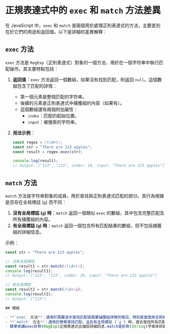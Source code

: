 # 正規表達式中的 `exec` 和 `match` 方法差異

在 JavaScript 中，`exec` 和 `match` 是兩個用於處理正則表達式的方法，主要差別在於它們的用途和返回值。以下是詳細的差異解釋：

## `exec` 方法

`exec` 方法是 `RegExp`（正則表達式）對象的一個方法，用於在一個字符串中執行匹配操作。其主要特點包括：

1. **返回值**：`exec` 方法返回一個數組，如果沒有找到匹配，則返回 `null`。這個數組包含了匹配的詳情：
   - 第一個元素是整個匹配的字符串。
   - 後續的元素是正則表達式中捕獲組的內容（如果有）。
   - 這個數組還有兩個附加屬性：
     - `index`：匹配的起始位置。
     - `input`：被搜索的字符串。

2. **用法示例**：
   ```javascript
   const regex = /(\d+)/;
   const str = "There are 123 apples";
   const result = regex.exec(str);

   console.log(result);
   // Output: ["123", "123", index: 10, input: "There are 123 apples"]

## `match` 方法

`match` 方法是字符串對象的成員，用於查找與正則表達式匹配的部分。其行為根據是否存在全局標誌 (`g`) 而不同：

1. **沒有全局標誌 (`g`) 時**：`match` 返回一個類似 `exec` 的數組，其中包含完整匹配及所有捕獲組的內容。
2. **有全局標誌 (`g`) 時**：`match` 返回一個包含所有匹配結果的數組，但不包括捕獲組的詳細信息。

示例：
```javascript
const str = "There are 123 apples";

// 沒有全局標誌
const result1 = str.match(/(\d+)/);
console.log(result1);
// Output: ["123", "123", index: 10, input: "There are 123 apples"]

// 有全局標誌
const result2 = str.match(/\d+/g);
console.log(result2);
// Output: ["123"]

## 總結

- **`exec` 方法**：適用於需要逐步查找匹配或需要捕獲組詳情的情況，特別是當使用全局標誌 (`g`) 時。
- **`match` 方法**：適用於簡單查找匹配，且在有全局標誌 (`g`) 時，適合查找所有匹配結果。
- 簡單來講exec針對(RegExp)正規表達式去捕捉詳細訊息,match是針對(String)字串來抓取匹配訊息




